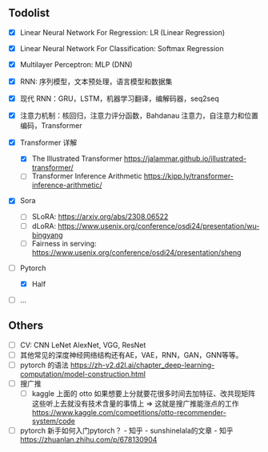 ## Todolist

- [x]  Linear Neural Network For Regression: LR (Linear Regression)
- [x]  Linear Neural Network For Classification: Softmax Regression
- [x]  Multilayer Perceptron: MLP (DNN)
- [x]  RNN: 序列模型，文本预处理，语言模型和数据集
- [x]  现代 RNN：GRU，LSTM，机器学习翻译，编解码器，seq2seq
- [x] 注意力机制：核回归，注意力评分函数，Bahdanau 注意力，自注意力和位置编码，Transformer
- [x] Transformer 详解

    - [x] The Illustrated Transformer https://jalammar.github.io/illustrated-transformer/
    - [ ] Transformer Inference Arithmetic https://kipp.ly/transformer-inference-arithmetic/
- [x] Sora
    - [ ] SLoRA: https://arxiv.org/abs/2308.06522
    - [ ] dLoRA: https://www.usenix.org/conference/osdi24/presentation/wu-bingyang
    - [ ] Fairness in serving: https://www.usenix.org/conference/osdi24/presentation/sheng
- [ ] Pytorch
    - [x] Half
- [ ] ...

## Others

- [ ] CV: CNN LeNet AlexNet, VGG, ResNet
- [ ] 其他常见的深度神经网络结构还有AE，VAE，RNN，GAN，GNN等等。
- [ ] pytorch 的语法 https://zh-v2.d2l.ai/chapter_deep-learning-computation/model-construction.html
- [ ] 搜广推
  - [ ] kaggle 上面的 otto 如果想要上分就要花很多时间去加特征、改共现矩阵这些听上去就没有技术含量的事情上 ⇒ 这就是搜广推能涨点的工作 https://www.kaggle.com/competitions/otto-recommender-system/code
- [ ] pytorch   新手如何入门pytorch？ - 知乎 - sunshinelala的文章 - 知乎
  https://zhuanlan.zhihu.com/p/678130904
